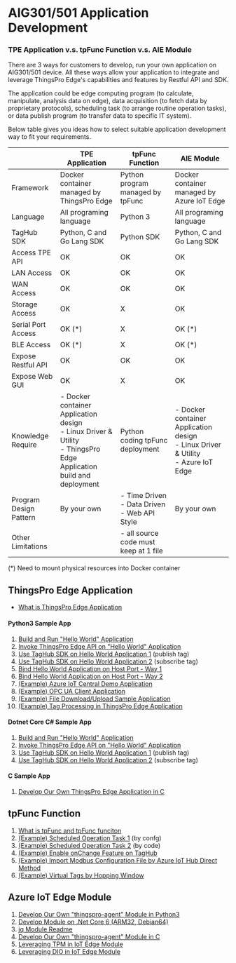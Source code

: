 # AIG301/501 Application Development

### TPE Application v.s. tpFunc Function v.s. AIE Module

There are 3 ways for customers to develop, run your own application on AIG301/501 device. All these ways allow your application to integrate and leverage ThingsPro Edge's capabilities and features by Restful API and SDK.

The application could be edge computing program (to calculate, manipulate, analysis data on edge), data acquisition (to fetch data by proprietary protocols), scheduling task (to arrange routine operation tasks), or data publish program (to transfer data to specific IT system).

Below table gives you ideas how to select suitable application development way to fit your requirements.

|                        | TPE Application                                              | tpFunc Function                                       | AIE Module                                                   |
| ---------------------- | ------------------------------------------------------------ | ----------------------------------------------------- | ------------------------------------------------------------ |
| Framework              | Docker container managed by ThingsPro Edge                   | Python program managed by tpFunc                      | Docker container managed by Azure IoT Edge                   |
| Language               | All programing language                                      | Python 3                                              | All programing language                                      |
| TagHub SDK             | Python, C and Go Lang SDK                                    | Python SDK                                            | Python, C and Go Lang SDK                                    |
| Access TPE API         | OK                                                           | OK                                                    | OK                                                           |
| LAN Access             | OK                                                           | OK                                                    | OK                                                           |
| WAN Access             | OK                                                           | OK                                                    | OK                                                           |
| Storage Access         | OK                                                           | X                                                     | OK                                                           |
| Serial Port Access     | OK (*)                                                       | X                                                     | OK (*)                                                       |
| BLE Access             | OK (*)                                                       | X                                                     | OK (*)                                                       |
| Expose Restful API     | OK                                                           | OK                                                    | OK                                                           |
| Expose Web GUI         | OK                                                           | X                                                     | OK                                                           |
| Knowledge Require      | - Docker container Application design<br />- Linux Driver & Utility<br />- ThingsPro Edge Application build and deployment | Python coding tpFunc deployment                       | - Docker container Application<br />design<br />- Linux Driver & Utility<br />- Azure IoT Edge |
| Program Design Pattern | By your own                                                  | - Time Driven<br />- Data Driven<br />- Web API Style | By your own                                                  |
| Other Limitations      |                                                              | - all source code must keep at 1 file                 |                                                              |

(*) Need to mount physical resources into Docker container

## ThingsPro Edge Application

- <a href="documents/What%20is%20ThingsPro%20Edge%20Appliation.md">What is ThingsPro Edge Application</a>
#### Python3 Sample App
1. <a href="documents/Build%20and%20Run%20Hello%20World%20Application-python3.md">Build and Run "Hello World" Application</a>
2. <a href="documents/Invoke%20ThingsPro%20Edge%20API%20on%20Hello%20World%20Application-python3.md">Invoke ThingsPro Edge API on "Hello World" Application</a>
3. <a href="documents/Use%20TagHub%20SDK%20on%20Hello%20World%20Application%201-python3.md">Use TagHub SDK on Hello World Application 1</a> (publish tag)
4. <a href="documents/Use%20TagHub%20SDK%20on%20Hello%20World%20Application%202-python3.md">Use TagHub SDK on Hello World Application 2</a> (subscribe tag)
5. <a href="documents/Bind%20Hello%20World%20Application%20on%20Host%20Port%20-%20Way%201.md">Bind Hello World Application on Host Port - Way 1</a>
6. <a href="documents/Bind%20Hello%20World%20Application%20on%20Host%20Port%20-%20Way%202.md">Bind Hello World Application on Host Port - Way 2</a>
7. <a href="documents/Azure%20IoT%20Central.md">(Example) Azure IoT Central Demo Application</a>
8. <a href="documents/OPC%20UA%20Client%20Sample%20Application-python3.md">(Example) OPC UA Client Application</a>
9. <a href="documents/File%20Upload:%20from%20FTP%20to%20AWS%20S3.md">(Example) File Download/Upload Sample Application</a>
10. <a href="documents/Tag%20Processing%20in%20ThingsPro%20Edge%20Application.md">(Example) Tag Processing in ThingsPro Edge Application</a>

#### Dotnet Core C# Sample App
1. <a href="documents/Build%20and%20Run%20Hello%20World%20Application-dotnet.md">Build and Run "Hello World" Application</a>
2. <a href="documents/Invoke%20ThingsPro%20Edge%20API%20on%20Hello%20World%20Application-dotnet.md">Invoke ThingsPro Edge API on "Hello World" Application</a>
3. <a href="documents/Use%20TagHub%20SDK%20on%20Hello%20World%20Application%201-dotnet.md">Use TagHub SDK on Hello World Application 1</a> (publish tag)
4. <a href="documents/Use%20TagHub%20SDK%20on%20Hello%20World%20Application%202-dotnet.md">Use TagHub SDK on Hello World Application 2</a> (subscribe tag)

#### C Sample App
1. <a href="documents/Develop%20Our%20Own%20ThingsPro%20Edge%20Application%20in%20C.md">Develop Our Own ThingsPro Edge Application in C</a>

## tpFunc Function
1. <a href="https://github.com/TPE-TIGER/tpe-function-sdk">What is tpFunc and tpFunc funciton</a>
2. <a href="documents/Scheduled%20Operation%20Task%201.md">(Example) Scheduled Operation Task 1</a> (by confg)
3. <a href="documents/Scheduled%20Operation%20Task%202.md">(Example) Scheduled Operation Task 2</a> (by code)
4. <a href="documents/Enable%20onChange%20Feature%20on%20TagHub.md">(Example) Enable onChange Feature on TagHub</a> 
5. <a href="documents//Import%20Modbus%20Config%20by%20Azure%20IoT%20Hub%20Direct%20Method.md">(Example) Import Modbus Configuration File by Azure IoT Hub Direct Method</a>
6. <a href="documents/tpFunc-Virtual-Tags-by-Hopping-Window.md">(Example) Virtual Tags by Hopping Window</a>

## Azure IoT Edge Module
1. <a href="documents/Develop%20Our%20Own%20&quot;thingspro-agent&quot;%20Module%20in%20Python3.md">Develop Our Own "thingspro-agent" Module in Python3</a>
2. <a href="documents/Develop%20Module%20on%20.Net%20Core%206%20%2B%20ARM32%20%2B%20Debian64.md">Develop Module on .Net Core 6 (ARM32, Debian64)</a>
3. <a href="documents/jqmodule-readme-Eng.md">jq Module Readme</a>
4. <a href="documents/Develop%20Our%20Own%20&quot;thingspro-agent&quot;%20Module%20in%20C.md">Develop Our Own "thingspro-agent" Module in C</a>
5. <a href="documents/Leveraging%20TPM%20in%20IoT%20Edge%20Module.md">Leveraging TPM in IoT Edge Module</a>
6. <a href="documents/Leveraging%20DIO%20in%20IoT%20Edge%20Module.md">Leveraging DIO in IoT Edge Module</a>

